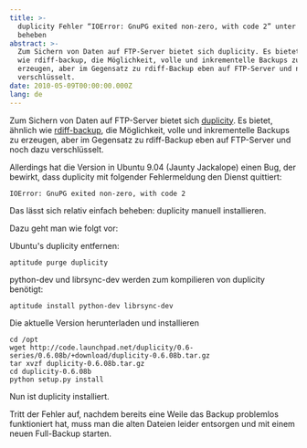 ```yaml
---
title: >-
  duplicity Fehler “IOError: GnuPG exited non-zero, with code 2” unter Ubuntu
  beheben
abstract: >-
  Zum Sichern von Daten auf FTP-Server bietet sich duplicity. Es bietet, ähnlich
  wie rdiff-backup, die Möglichkeit, volle und inkrementelle Backups zu
  erzeugen, aber im Gegensatz zu rdiff-Backup eben auf FTP-Server und noch dazu
  verschlüsselt.
date: 2010-05-09T00:00:00.000Z
lang: de
---
```


Zum Sichern von Daten auf FTP-Server bietet sich [duplicity][1]. Es bietet,
ähnlich wie [rdiff-backup][2], die Möglichkeit, volle und inkrementelle Backups
zu erzeugen, aber im Gegensatz zu rdiff-Backup eben auf FTP-Server und noch dazu
verschlüsselt.

Allerdings hat die Version in Ubuntu 9.04 (Jaunty Jackalope) einen Bug, der
bewirkt, dass duplicity mit folgender Fehlermeldung den Dienst quittiert:

    IOError: GnuPG exited non-zero, with code 2

Das lässt sich relativ einfach beheben: duplicity manuell installieren.

Dazu geht man wie folgt vor:

Ubuntu's duplicity entfernen:

    aptitude purge duplicity

python-dev und librsync-dev werden zum kompilieren von duplicity benötigt:

    aptitude install python-dev librsync-dev

Die aktuelle Version herunterladen und installieren

    cd /opt
    wget http://code.launchpad.net/duplicity/0.6-series/0.6.08b/+download/duplicity-0.6.08b.tar.gz
    tar xvzf duplicity-0.6.08b.tar.gz
    cd duplicity-0.6.08b
    python setup.py install

Nun ist duplicity installiert.

Tritt der Fehler auf, nachdem bereits eine Weile das Backup problemlos
funktioniert hat, muss man die alten Dateien leider entsorgen und mit einem
neuen Full-Backup starten.

[1]: http://duplicity.nongnu.org/
[2]: http://rdiff-backup.nongnu.org/
